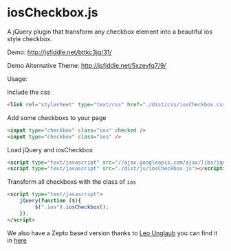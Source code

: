 iosCheckbox.js
==============

A jQuery plugin that transform any checkbox element into a beautiful ios style checkbox.

Demo: http://jsfiddle.net/bttkc3jg/31/

Demo Alternative Theme: http://jsfiddle.net/5xzevfq7/9/

Usage:

Include the css

```html
<link rel="stylesheet" type="text/css" href="./dist/css/iosCheckbox.css" />
```

Add some checkboxs to your page

```html
<input type="checkbox" class="ios" checked />
<input type="checkbox" class="ios" />
```

Load jQuery and iosCheckbox 

```html
<script type="text/javascript" src="//ajax.googleapis.com/ajax/libs/jquery/1.9.1/jquery.min.js"></script>
<script type="text/javascript" src="./dist/js/iosCheckbox.js"></script>
```

Transform all checkboxs with the class of `ios`

```html
<script type="text/javascript">
	jQuery(function ($){
	     $(".ios").iosCheckbox();
	});
</script>
```

We also have a Zepto based version thanks to [Leo Unglaub](https://github.com/leo-unglaub) you can find it in [here](https://github.com/foxship/zepto-ios-checkbox.js)
